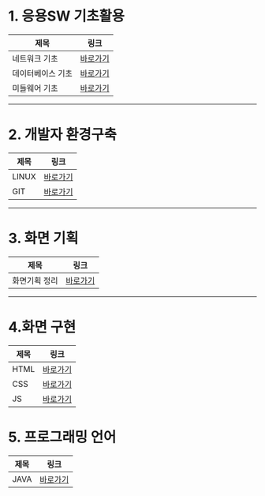 <h1>1. 응용SW 기초활용</h1>	

|제목|링크|
|----------|---|	
|네트워크 기초|[바로가기](https://github.com/Maze-o/MYNOTE/tree/main/DOCUMENT/%EC%9D%91%EC%9A%A9SW%EA%B8%B0%EC%B4%88%EA%B8%B0%EC%88%A0%ED%99%9C%EC%9A%A9/%EB%84%A4%ED%8A%B8%EC%9B%8C%ED%81%AC%EA%B8%B0%EC%B4%88)|	
|데이터베이스 기초|[바로가기](https://github.com/Maze-o/MYNOTE/tree/main/DOCUMENT/%EC%9D%91%EC%9A%A9SW%EA%B8%B0%EC%B4%88%EA%B8%B0%EC%88%A0%ED%99%9C%EC%9A%A9/%EB%8D%B0%EC%9D%B4%ED%84%B0%EB%B2%A0%EC%9D%B4%EC%8A%A4%EA%B8%B0%EC%B4%88)|	
|미들웨어 기초|[바로가기](https://github.com/Maze-o/MYNOTE/tree/main/DOCUMENT/%EC%9D%91%EC%9A%A9SW%EA%B8%B0%EC%B4%88%EA%B8%B0%EC%88%A0%ED%99%9C%EC%9A%A9/%EB%AF%B8%EB%93%A4%EC%9B%A8%EC%96%B4%EA%B8%B0%EC%B4%88)|	

<hr/>

<h1>2. 개발자 환경구축</h1>

|제목|링크|
|----------|---|	
|LINUX|[바로가기](https://github.com/Maze-o/MYNOTE/tree/main/DOCUMENT/%EA%B0%9C%EB%B0%9C%EC%9E%90%20%ED%99%98%EA%B2%BD%EA%B5%AC%EC%B6%95/LINUX)|
|GIT|[바로가기](https://github.com/Maze-o/MYNOTE/tree/main/DOCUMENT/%EA%B0%9C%EB%B0%9C%EC%9E%90%20%ED%99%98%EA%B2%BD%EA%B5%AC%EC%B6%95/GIT)|


<hr/>


<h1>3. 화면 기획</h1>
 
|제목|링크|
|----------|---|
|화면기획 정리|[바로가기](https://github.com/Maze-o/MYNOTE/tree/main/DOCUMENT/%ED%99%94%EB%A9%B4%EA%B8%B0%ED%9A%8D)|

<hr/>

<h1>4.화면 구현</h1>

|제목|링크|
|----------|---|
|HTML|[바로가기](https://github.com/Maze-o/MYNOTE/tree/main/DOCUMENT/%ED%99%94%EB%A9%B4%EA%B5%AC%ED%98%84/HTML)|
|CSS|[바로가기](https://github.com/Maze-o/MYNOTE/tree/main/DOCUMENT/%ED%99%94%EB%A9%B4%EA%B5%AC%ED%98%84/CSS)|
|JS|[바로가기](https://github.com/Maze-o/MYNOTE/tree/main/DOCUMENT/%ED%99%94%EB%A9%B4%EA%B5%AC%ED%98%84/JS)|


<h1>5. 프로그래밍 언어</h1>

|제목|링크|
|----------|---|
|JAVA|[바로가기](https://github.com/Mazeo/MYNOTE/tree/main/DOCUMENT/%ED%94%84%EB%A1%9C%EA%B7%B8%EB%9E%98%EB%B0%8D%EC%96%B8%EC%96%B4)|






